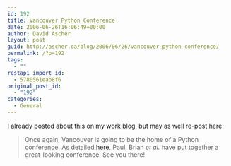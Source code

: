 ```yaml
---
id: 192
title: Vancouver Python Conference
date: 2006-06-26T16:06:49+00:00
author: David Ascher
layout: post
guid: http://ascher.ca/blog/2006/06/26/vancouver-python-conference/
permalink: /?p=192
tags:
  - ""
restapi_import_id:
  - 5780561eab8f6
original_post_id:
  - "192"
categories:
  - General
---
```

I already posted about this on my [work blog](http://blogs.activestate.com/davida/2006/06/vancouver_pytho.html), but may as well re-post here:

> Once again, Vancouver is going to be the home of a Python conference. As detailed [here](http://www.vanpyz.org/conference), Paul, Brian _et al._ have put together a great-looking conference. See you there!